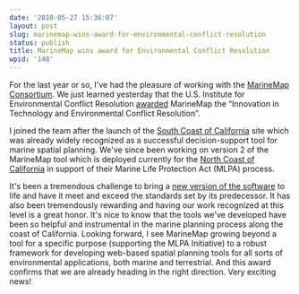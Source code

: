 ```yaml
---
date: '2010-05-27 15:36:07'
layout: post
slug: marinemap-wins-award-for-environmental-conflict-resolution
status: publish
title: MarineMap wins award for Environmental Conflict Resolution
wpid: '148'
---
```


For the last year or so, I've had the pleasure of working with the [MarineMap Consortium](http://www.marinemap.org). We just learned yesterday that the U.S. Institute for Environmental Conflict Resolution [awarded](http://eon.businesswire.com/portal/site/eon/permalink/?ndmViewId=news_view&newsId=20100526007072&newsLang=en) MarineMap the “Innovation in Technology and Environmental Conflict Resolution”.



I joined the team after the launch of the [South Coast of California](http://southcoast.marinemap.org/marinemap/) site which was already widely recognized as a successful decision-support tool for marine spatial planning. We've since been working on version 2 of the MarineMap tool which is deployed currently for the [North Coast of California](http://northcoast.marinemap.org/marinemap) in support of their Marine Life Protection Act (MLPA) process. 

It's been a tremendous challenge to bring a [new version of the software](http://code.google.com/p/marinemap/) to life and have it meet and exceed the standards set by its predecessor. It has also been tremendously rewarding and having our work recognized at this level is a great honor. It's nice to know that the tools we've developed have been so helpful and instrumental in the marine planning process along the coast of California. Looking forward, I see MarineMap growing beyond a tool for a specific purpose (supporting the MLPA Initiative) to a robust framework for developing web-based spatial planning tools for all sorts of environmental applications, both marine and terrestrial. And this award confirms that we are already heading in the right direction. Very exciting news!


